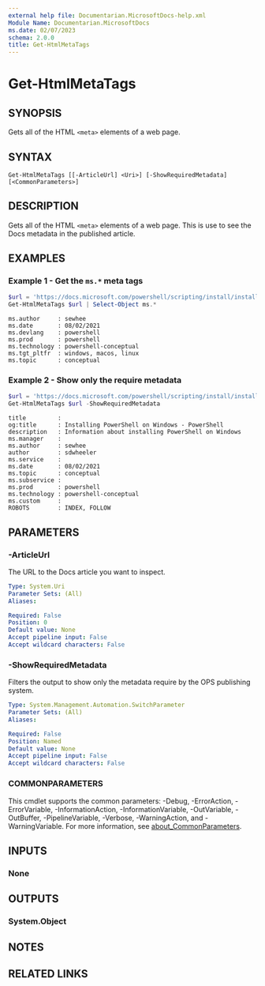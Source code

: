 ```yaml
---
external help file: Documentarian.MicrosoftDocs-help.xml
Module Name: Documentarian.MicrosoftDocs
ms.date: 02/07/2023
schema: 2.0.0
title: Get-HtmlMetaTags
---
```


# Get-HtmlMetaTags

## SYNOPSIS
Gets all of the HTML `<meta>` elements of a web page.

## SYNTAX

```
Get-HtmlMetaTags [[-ArticleUrl] <Uri>] [-ShowRequiredMetadata] [<CommonParameters>]
```

## DESCRIPTION

Gets all of the HTML `<meta>` elements of a web page. This is use to see the Docs metadata in the
published article.

## EXAMPLES

### Example 1 - Get the `ms.*` meta tags

```powershell
$url = 'https://docs.microsoft.com/powershell/scripting/install/installing-powershell-core-on-windows'
Get-HtmlMetaTags $url | Select-Object ms.*
```

```Output
ms.author     : sewhee
ms.date       : 08/02/2021
ms.devlang    : powershell
ms.prod       : powershell
ms.technology : powershell-conceptual
ms.tgt_pltfr  : windows, macos, linux
ms.topic      : conceptual
```

### Example 2 - Show only the require metadata

```powershell
$url = 'https://docs.microsoft.com/powershell/scripting/install/installing-powershell-core-on-windows'
Get-HtmlMetaTags $url -ShowRequiredMetadata
```

```Output
title         :
og:title      : Installing PowerShell on Windows - PowerShell
description   : Information about installing PowerShell on Windows
ms.manager    :
ms.author     : sewhee
author        : sdwheeler
ms.service    :
ms.date       : 08/02/2021
ms.topic      : conceptual
ms.subservice :
ms.prod       : powershell
ms.technology : powershell-conceptual
ms.custom     :
ROBOTS        : INDEX, FOLLOW
```

## PARAMETERS

### -ArticleUrl

The URL to the Docs article you want to inspect.

```yaml
Type: System.Uri
Parameter Sets: (All)
Aliases:

Required: False
Position: 0
Default value: None
Accept pipeline input: False
Accept wildcard characters: False
```

### -ShowRequiredMetadata

Filters the output to show only the metadata require by the OPS publishing system.

```yaml
Type: System.Management.Automation.SwitchParameter
Parameter Sets: (All)
Aliases:

Required: False
Position: Named
Default value: None
Accept pipeline input: False
Accept wildcard characters: False
```

### COMMONPARAMETERS

This cmdlet supports the common parameters: -Debug, -ErrorAction, -ErrorVariable,
-InformationAction, -InformationVariable, -OutVariable, -OutBuffer, -PipelineVariable, -Verbose,
-WarningAction, and -WarningVariable. For more information, see
[about_CommonParameters](http://go.microsoft.com/fwlink/?LinkID=113216).

## INPUTS

### None

## OUTPUTS

### System.Object

## NOTES

## RELATED LINKS
